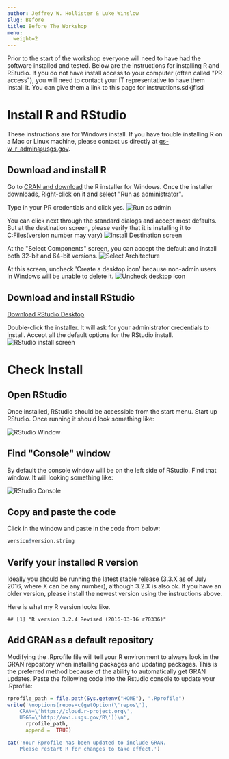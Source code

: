 ```yaml
---
author: Jeffrey W. Hollister & Luke Winslow
slug: Before
title: Before The Workshop
menu:
  weight=2
---
```

Prior to the start of the workshop everyone will need to have had the software installed and tested. Below are the instructions for installing R and RStudio. If you do not have install access to your computer (often called "PR access"), you will need to contact your IT representative to have them install it. You can give them a link to this page for instructions.sdkjflsd

Install R and RStudio
=====================

These instructions are for Windows install. If you have trouble installing R on a Mac or Linux machine, please contact us directly at <gs-w_r_admin@usgs.gov>.

Download and install R
----------------------

Go to [CRAN and download](http://cran.rstudio.com/bin/windows/base/) the R installer for Windows. Once the installer downloads, Right-click on it and select "Run as administrator".

Type in your PR credentials and click yes. ![Run as admin](figure/install_open_as_admin.png)

You can click next through the standard dialogs and accept most defaults. But at the destination screen, please verify that it is installing it to C:Files(version number may vary) ![Install Destination screen](figure/install_destination.png)

At the "Select Components" screen, you can accept the default and install both 32-bit and 64-bit versions. ![Select Architecture](figure/install_arch_window.png)

At this screen, uncheck 'Create a desktop icon' because non-admin users in Windows will be unable to delete it. ![Uncheck desktop icon](figure/install_tasks.png)

Download and install RStudio
----------------------------

[Download RStudio Desktop](http://www.rstudio.com/products/rstudio/download/)

Double-click the installer. It will ask for your administrator credentials to install. Accept all the default options for the RStudio install. ![RStudio install screen](figure/install_rstudio.png)

Check Install
=============

Open RStudio
------------

Once installed, RStudio should be accessible from the start menu. Start up RStudio. Once running it should look something like:

![RStudio Window](figure/rstudio.png)

Find "Console" window
---------------------

By default the console window will be on the left side of RStudio. Find that window. It will looking something like:

![RStudio Console](figure/rstudio_console.png)

Copy and paste the code
-----------------------

Click in the window and paste in the code from below:

``` r
version$version.string
```

Verify your installed R version
-------------------------------

Ideally you should be running the latest stable release (3.3.X as of July 2016, where X can be any number), although 3.2.X is also ok. If you have an older version, please install the newest version using the instructions above.

Here is what my R version looks like.

    ## [1] "R version 3.2.4 Revised (2016-03-16 r70336)"

Add GRAN as a default repository
--------------------------------

Modifying the .Rprofile file will tell your R environment to always look in the GRAN repository when installing packages and updating packages. This is the preferred method because of the ability to automatically get GRAN updates. Paste the following code into the Rstudio console to update your .Rprofile:

``` r
rprofile_path = file.path(Sys.getenv("HOME"), ".Rprofile")
write('\noptions(repos=c(getOption(\'repos\'),
    CRAN=\'https://cloud.r-project.org\',
    USGS=\'http://owi.usgs.gov/R\'))\n',
      rprofile_path, 
      append =  TRUE)

cat('Your Rprofile has been updated to include GRAN.
    Please restart R for changes to take effect.')
```
